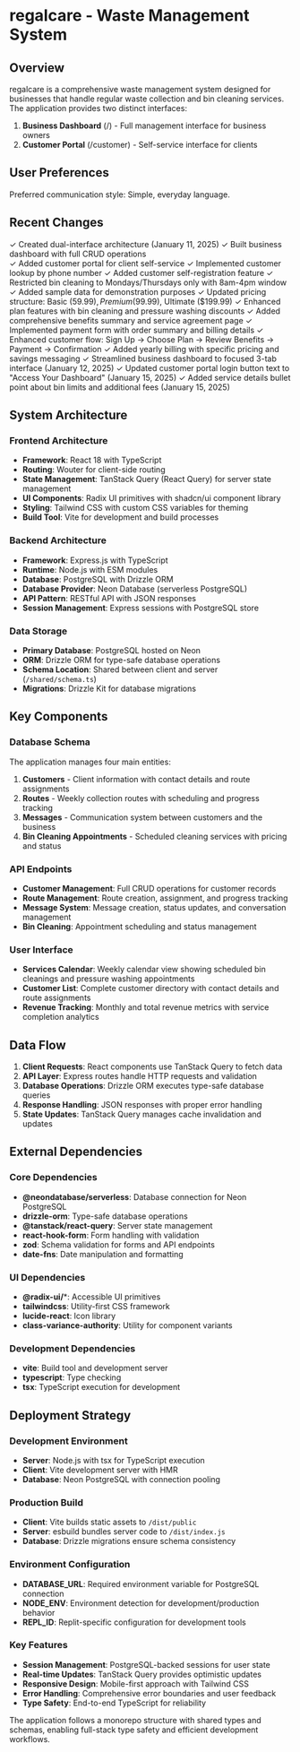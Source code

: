 # regalcare - Waste Management System

## Overview

regalcare is a comprehensive waste management system designed for businesses that handle regular waste collection and bin cleaning services. The application provides two distinct interfaces:

1. **Business Dashboard** (/) - Full management interface for business owners
2. **Customer Portal** (/customer) - Self-service interface for clients

## User Preferences

Preferred communication style: Simple, everyday language.

## Recent Changes

✓ Created dual-interface architecture (January 11, 2025)
✓ Built business dashboard with full CRUD operations  
✓ Added customer portal for client self-service
✓ Implemented customer lookup by phone number
✓ Added customer self-registration feature
✓ Restricted bin cleaning to Mondays/Thursdays only with 8am-4pm window
✓ Added sample data for demonstration purposes
✓ Updated pricing structure: Basic ($59.99), Premium ($99.99), Ultimate ($199.99)
✓ Enhanced plan features with bin cleaning and pressure washing discounts
✓ Added comprehensive benefits summary and service agreement page
✓ Implemented payment form with order summary and billing details
✓ Enhanced customer flow: Sign Up → Choose Plan → Review Benefits → Payment → Confirmation
✓ Added yearly billing with specific pricing and savings messaging
✓ Streamlined business dashboard to focused 3-tab interface (January 12, 2025)
✓ Updated customer portal login button text to "Access Your Dashboard" (January 15, 2025)
✓ Added service details bullet point about bin limits and additional fees (January 15, 2025)

## System Architecture

### Frontend Architecture
- **Framework**: React 18 with TypeScript
- **Routing**: Wouter for client-side routing
- **State Management**: TanStack Query (React Query) for server state management
- **UI Components**: Radix UI primitives with shadcn/ui component library
- **Styling**: Tailwind CSS with custom CSS variables for theming
- **Build Tool**: Vite for development and build processes

### Backend Architecture
- **Framework**: Express.js with TypeScript
- **Runtime**: Node.js with ESM modules
- **Database**: PostgreSQL with Drizzle ORM
- **Database Provider**: Neon Database (serverless PostgreSQL)
- **API Pattern**: RESTful API with JSON responses
- **Session Management**: Express sessions with PostgreSQL store

### Data Storage
- **Primary Database**: PostgreSQL hosted on Neon
- **ORM**: Drizzle ORM for type-safe database operations
- **Schema Location**: Shared between client and server (`/shared/schema.ts`)
- **Migrations**: Drizzle Kit for database migrations

## Key Components

### Database Schema
The application manages four main entities:
1. **Customers** - Client information with contact details and route assignments
2. **Routes** - Weekly collection routes with scheduling and progress tracking
3. **Messages** - Communication system between customers and the business
4. **Bin Cleaning Appointments** - Scheduled cleaning services with pricing and status

### API Endpoints
- **Customer Management**: Full CRUD operations for customer records
- **Route Management**: Route creation, assignment, and progress tracking
- **Message System**: Message creation, status updates, and conversation management
- **Bin Cleaning**: Appointment scheduling and status management

### User Interface
- **Services Calendar**: Weekly calendar view showing scheduled bin cleanings and pressure washing appointments
- **Customer List**: Complete customer directory with contact details and route assignments
- **Revenue Tracking**: Monthly and total revenue metrics with service completion analytics

## Data Flow

1. **Client Requests**: React components use TanStack Query to fetch data
2. **API Layer**: Express routes handle HTTP requests and validation
3. **Database Operations**: Drizzle ORM executes type-safe database queries
4. **Response Handling**: JSON responses with proper error handling
5. **State Updates**: TanStack Query manages cache invalidation and updates

## External Dependencies

### Core Dependencies
- **@neondatabase/serverless**: Database connection for Neon PostgreSQL
- **drizzle-orm**: Type-safe database operations
- **@tanstack/react-query**: Server state management
- **react-hook-form**: Form handling with validation
- **zod**: Schema validation for forms and API endpoints
- **date-fns**: Date manipulation and formatting

### UI Dependencies
- **@radix-ui/***: Accessible UI primitives
- **tailwindcss**: Utility-first CSS framework
- **lucide-react**: Icon library
- **class-variance-authority**: Utility for component variants

### Development Dependencies
- **vite**: Build tool and development server
- **typescript**: Type checking
- **tsx**: TypeScript execution for development

## Deployment Strategy

### Development Environment
- **Server**: Node.js with tsx for TypeScript execution
- **Client**: Vite development server with HMR
- **Database**: Neon PostgreSQL with connection pooling

### Production Build
- **Client**: Vite builds static assets to `/dist/public`
- **Server**: esbuild bundles server code to `/dist/index.js`
- **Database**: Drizzle migrations ensure schema consistency

### Environment Configuration
- **DATABASE_URL**: Required environment variable for PostgreSQL connection
- **NODE_ENV**: Environment detection for development/production behavior
- **REPL_ID**: Replit-specific configuration for development tools

### Key Features
- **Session Management**: PostgreSQL-backed sessions for user state
- **Real-time Updates**: TanStack Query provides optimistic updates
- **Responsive Design**: Mobile-first approach with Tailwind CSS
- **Error Handling**: Comprehensive error boundaries and user feedback
- **Type Safety**: End-to-end TypeScript for reliability

The application follows a monorepo structure with shared types and schemas, enabling full-stack type safety and efficient development workflows.